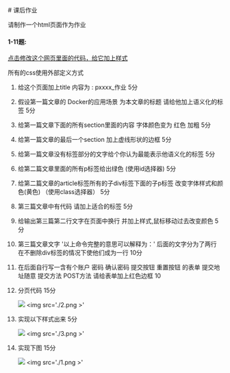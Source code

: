 ﻿﻿# 课后作业请制作一个html页面作为作业#### 1-11题:<a href="home_work_css.html">点击修改这个网页里面的代码，给它加上样式</a>所有的css使用外部定义方式1. 给这个页面加上title  内容为 : pxxxx_作业    5分2. 假设第一篇文章的 Docker的应用场景 为本文章的标题 请给他加上语义化的标签  5分3. 给第一篇文章下面的所有section里面的内容 字体颜色变为 红色 加粗 5分4. 给第一篇文章的最后一个section 加上虚线形状的边框   5分5. 给第一篇文章没有标签部分的文字给个你认为最能表示他语义化的标签   5分6. 给第二篇文章里面的所有p标签给出绿色 (使用id选择器)   5分7. 给第二篇文章的article标签所有的子div标签下面的子p标签 改变字体样式和颜色(黄色) （使用class选择器）  5分8. 第三篇文章中有代码 请加上适合的标签  5分9. 给输出第三篇第二行文字在页面中换行 并加上样式,鼠标移动过去改变颜色 5分10. 第三篇文章文字  '以上命令完整的意思可以解释为：'  后面的文字分为了两行 在不删除div标签的情况下使他们成为一行 10分11. 在后面自行写一含有个账户 密码 确认密码 提交按钮 重置按钮 的表单 提交地址随意  提交方法 POST方法 请给表单加上红色边框 1012. 分页代码 15分	![](../../pics/css/home_works/2.png)<img src='./2.png >'13. 实现以下样式出来 5分	![](../../pics/css/home_works/3.png)<img src='./3.png >'14. 实现下图 15分	![](../../pics/css/home_works/1.png)<img src='./1.png >'